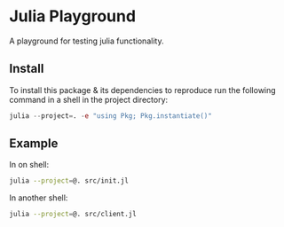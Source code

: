 # Julia Playground

A playground for testing julia functionality.

## Install

To install this package & its dependencies to reproduce run the following command
in a shell in the project directory:
```jl
julia --project=. -e "using Pkg; Pkg.instantiate()"
```

## Example

In on shell:
```sh
julia --project=@. src/init.jl
```

In another shell:
```sh
julia --project=@. src/client.jl
```